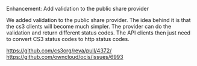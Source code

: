 Enhancement: Add validation to the public share provider

We added validation to the public share provider. The idea behind it is that the cs3 clients will become much simpler. The provider can do the validation and return different status codes. The API clients then just need to convert CS3 status codes to http status codes.

https://github.com/cs3org/reva/pull/4372/
https://github.com/owncloud/ocis/issues/6993
